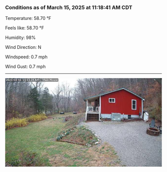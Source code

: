 ### Conditions as of March 15, 2025 at 11:18:41 AM CDT 

Temperature: 58.70 &deg;F

Feels like: 58.70 &deg;F

Humidity: 98%

Wind Direction: N

Windspeed: 0.7 mph

Wind Gust: 0.7 mph

---

<img src="./images/latest.jpeg"/>

